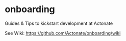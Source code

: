 onboarding
==========

Guides &amp; Tips to kickstart development at Actonate

See Wiki: https://github.com/Actonate/onboarding/wiki
